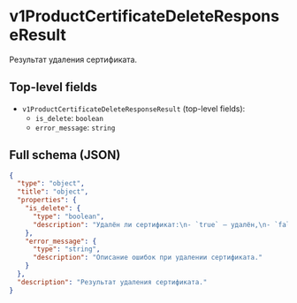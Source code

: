 # v1ProductCertificateDeleteResponseResult

Результат удаления сертификата.

## Top-level fields
- `v1ProductCertificateDeleteResponseResult` (top-level fields):
  - `is_delete`: `boolean`
  - `error_message`: `string`

## Full schema (JSON)
```json
{
  "type": "object",
  "title": "object",
  "properties": {
    "is_delete": {
      "type": "boolean",
      "description": "Удалён ли сертификат:\n- `true` — удалён,\n- `false` — не удалён.\n"
    },
    "error_message": {
      "type": "string",
      "description": "Описание ошибок при удалении сертификата."
    }
  },
  "description": "Результат удаления сертификата."
}
```
